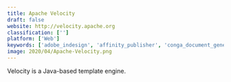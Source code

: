 ```yaml
---
title: Apache Velocity
draft: false 
website: http://velocity.apache.org
classification: ['']
platform: ['Web']
keywords: ['adobe_indesign', 'affinity_publisher', 'conga_document_generation', 'docsmore', 'fluix', 'gocanvas', 'haml', 'hogan.js', 'jade', 'jinja2', 'manula', 'oneflow', 'pdfelement', 'pandadoc', 'slim', 'webmerge', 'windward_studios', 'zoho_flow', 'iubenda', 'mustache']
image: 2020/04/Apache-Velocity.png
---
```

Velocity is a Java-based template engine.